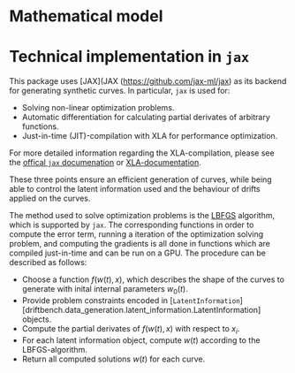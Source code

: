# Mathematical model


# Technical implementation in `jax`
This package uses [JAX](JAX (https://github.com/jax-ml/jax) as its backend for generating synthetic curves.
In particular, `jax` is used for:

- Solving non-linear optimization problems.
- Automatic differentiation for calculating partial derivates of arbitrary functions.
- Just-in-time (JIT)-compilation with XLA for performance optimization.

For more detailed information regarding the XLA-compilation, please see the 
[offical `jax` documenation](https://docs.jax.dev/en/latest/index.html)
or [XLA-documentation](https://openxla.org/xla/tf2xla?hl=en).

These three points ensure an efficient generation of curves, while being
able to control the latent information used and the behaviour of drifts applied
on the curves.

The method used to solve optimization problems is the 
[LBFGS](https://en.wikipedia.org/wiki/Limited-memory_BFGS) algorithm, which is supported by `jax`.
The corresponding functions in order to compute the error term, running a iteration of the
optimization solving problem, and computing the gradients is all done in functions which are 
compiled just-in-time and can be run on a GPU.
The procedure can be described as follows:

- Choose a function $f(w(t), x)$, which describes the shape of the curves to generate with 
inital internal parameters $w_0(t)$.
- Provide problem constraints encoded in
[`LatentInformation`][driftbench.data_generation.latent_information.LatentInformation]
objects.
- Compute the partial derivates of $f(w(t), x)$ with respect to $x_i$.
- For each latent information object, compute $w(t)$ according to the LBFGS-algorithm.
- Return all computed solutions $w(t)$ for each curve.

